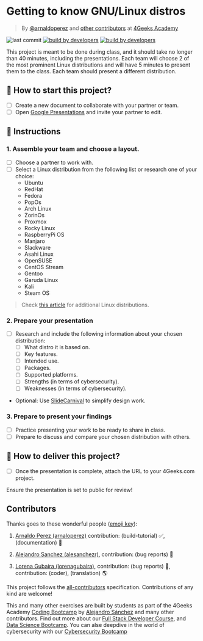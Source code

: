 <!-- hide -->
# Getting to know GNU/Linux distros

> By [@arnaldoperez](https://github.com/arnaldoperez) and [other contributors](https://github.com/4GeeksAcademy/gettintg-to-know-linux-distros/graphs/contributors) at [4Geeks Academy](https://4geeksacademy.co/)

![last commit](https://img.shields.io/github/last-commit/4geeksacademy/gettintg-to-know-linux-distros)
[![build by developers](https://img.shields.io/badge/build_by-Developers-blue)](https://4geeks.com)
[![build by developers](https://img.shields.io/twitter/follow/4geeksacademy?style=social&logo=twitter)](https://twitter.com/4geeksacademy)

<!-- endhide -->

This project is meant to be done during class, and it should take no longer than 40 minutes, including the presentations.
Each team will choose 2 of the most prominent Linux distributions and will have 5 minutes to present them to the class. Each team should present a different distribution.

## 🌱 How to start this project?

- [ ] Create a new document to collaborate with your partner or team.
- [ ] Open [Google Presentations](https://workspace.google.com/products/slides/) and invite your partner to edit.

## 📝 Instructions

### 1. Assemble your team and choose a layout.

- [ ] Choose a partner to work with.
- [ ] Select a Linux distribution from the following list or research one of your choice:
    - Ubuntu
    - RedHat
    - Fedora
    - PopOs
    - Arch Linux
    - ZorinOs
    - Proxmox
    - Rocky Linux
    - RaspberryPi OS
    - Manjaro
    - Slackware
    - Asahi Linux
    - OpenSUSE
    - CentOS Stream
    - Gentoo
    - Garuda Linux
    - Kali
    - Steam OS

> Check [this article](https://en.wikipedia.org/wiki/List_of_Linux_distributions) for additional Linux distributions.

### 2. Prepare your presentation

- [ ] Research and include the following information about your chosen distribution:
    - [ ] What distro it is based on.
    - [ ] Key features.
    - [ ] Intended use.
    - [ ] Packages.
    - [ ] Supported platforms.
    - [ ] Strengths (in terms of cybersecurity).
    - [ ] Weaknesses (in terms of cybersecurity).
    
- Optional: Use [SlideCarnival](https://www.slidescarnival.com/) to simplify design work.

### 3. Prepare to present your findings

- [ ] Practice presenting your work to be ready to share in class.
- [ ] Prepare to discuss and compare your chosen distribution with others.

## 🚛 How to deliver this project?

- [ ] Once the presentation is complete, attach the URL to your 4Geeks.com project.

Ensure the presentation is set to public for review!

<!-- hide -->
## Contributors

Thanks goes to these wonderful people ([emoji key](https://github.com/kentcdodds/all-contributors#emoji-key)):

1. [Arnaldo Perez (arnaloperez)](https://github.com/arnaloperez) contribution: (build-tutorial) ✅, (documentation) 📖
  
2. [Alejandro Sanchez (alesanchezr)](https://github.com/alesanchezr),  contribution: (bug reports) 🐛

3. [Lorena Gubaira (lorenagubaira)](https://github.com/lorenagubaira), contribution: (bug reports) 🐛, contribution: (coder), (translation) 🌎

This project follows the [all-contributors](https://github.com/kentcdodds/all-contributors) specification. Contributions of any kind are welcome!

This and many other exercises are built by students as part of the 4Geeks Academy [Coding Bootcamp](https://4geeksacademy.com/us/coding-bootcamp) by [Alejandro Sánchez](https://twitter.com/alesanchezr) and many other contributors. Find out more about our [Full Stack Developer Course](https://4geeksacademy.com/us/coding-bootcamps/part-time-full-stack-developer), and  [Data Science Bootcamp](https://4geeksacademy.com/us/coding-bootcamps/datascience-machine-learning). You can alse deepdive in the world of cybersecurity with our [Cybersecurity Bootcamp](https://4geeksacademy.com/us/coding-bootcamps/cybersecurity)
<!-- endhide -->
